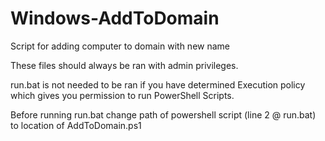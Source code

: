 # Windows-AddToDomain
Script for adding computer to domain with new name

These files should always be ran with admin privileges.

run.bat is not needed to be ran if you have determined Execution policy which gives you permission to run PowerShell Scripts.

Before running run.bat change path of powershell script (line 2 @ run.bat) to location of AddToDomain.ps1
